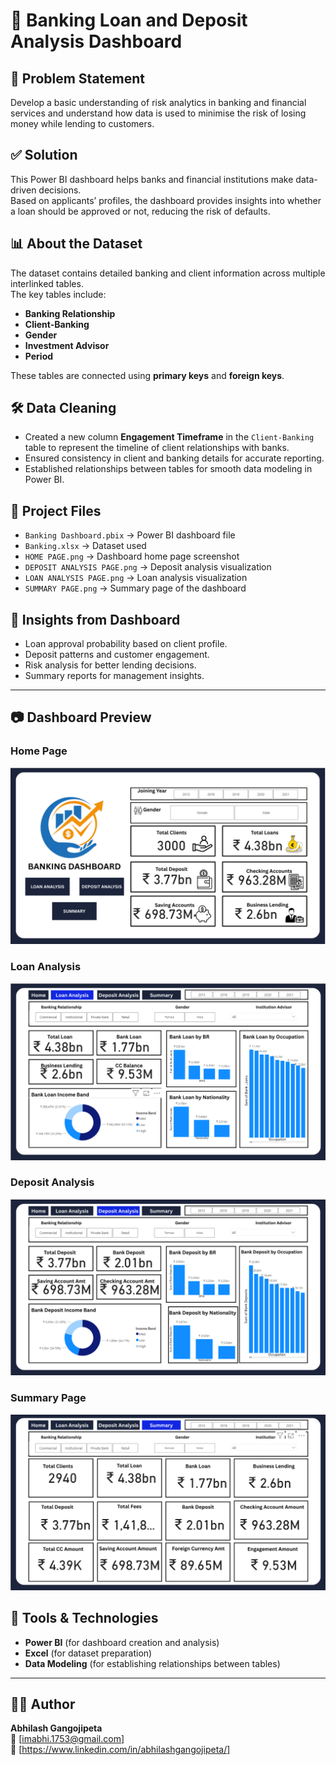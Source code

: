 # 🏦 Banking Loan and Deposit Analysis Dashboard

## 📌 Problem Statement
Develop a basic understanding of risk analytics in banking and financial services and understand how data is used to minimise the risk of losing money while lending to customers.

## ✅ Solution
This Power BI dashboard helps banks and financial institutions make data-driven decisions.  
Based on applicants’ profiles, the dashboard provides insights into whether a loan should be approved or not, reducing the risk of defaults.

## 📊 About the Dataset
The dataset contains detailed banking and client information across multiple interlinked tables.  
The key tables include:
- **Banking Relationship**
- **Client-Banking**
- **Gender**
- **Investment Advisor**
- **Period**

These tables are connected using **primary keys** and **foreign keys**.

## 🛠️ Data Cleaning
- Created a new column **Engagement Timeframe** in the `Client-Banking` table to represent the timeline of client relationships with banks.
- Ensured consistency in client and banking details for accurate reporting.
- Established relationships between tables for smooth data modeling in Power BI.

## 📂 Project Files
- `Banking Dashboard.pbix` → Power BI dashboard file  
- `Banking.xlsx` → Dataset used  
- `HOME PAGE.png` → Dashboard home page screenshot  
- `DEPOSIT ANALYSIS PAGE.png` → Deposit analysis visualization  
- `LOAN ANALYSIS PAGE.png` → Loan analysis visualization  
- `SUMMARY PAGE.png` → Summary page of the dashboard  

## 🚀 Insights from Dashboard
- Loan approval probability based on client profile.
- Deposit patterns and customer engagement.
- Risk analysis for better lending decisions.
- Summary reports for management insights.

---

## 📷 Dashboard Preview
### Home Page  
![Home Page](HOME%20PAGE.png)

### Loan Analysis  
![Loan Analysis](LOAN%20ANALYSIS%20PAGE.png)

### Deposit Analysis  
![Deposit Analysis](DEPOSIT%20ANALYSIS%20PAGE.png)

### Summary Page  
![Summary](SUMMARY%20PAGE.png)

## 📌 Tools & Technologies
- **Power BI** (for dashboard creation and analysis)  
- **Excel** (for dataset preparation)  
- **Data Modeling** (for establishing relationships between tables)

---

## 👨‍💻 Author
**Abhilash Gangojipeta**  
📧 [imabhi.1753@gmail.com]  
🔗 [https://www.linkedin.com/in/abhilashgangojipeta/]  
